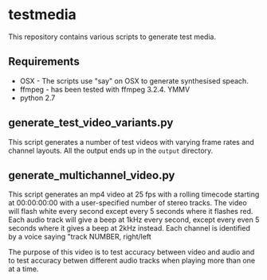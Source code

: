 # testmedia

This repository contains various scripts to generate test media.

## Requirements

* OSX - The scripts use "say" on OSX to generate synthesised speach.
* ffmpeg - has been tested with ffmpeg 3.2.4. YMMV
* python 2.7

## generate_test_video_variants.py

This script generates a number of test videos with varying frame rates
and channel layouts. All the output ends up in the `output` directory.

## generate_multichannel_video.py

This script generates an mp4 video at 25 fps with a rolling timecode
starting at 00:00:00:00 with a user-specified number of stereo
tracks. The video will flash white every second except every 5 seconds
where it flashes red. Each audio track will give a beep at 1kHz every
second, except every even 5 seconds where it gives a beep at 2kHz
instead. Each channel is identified by a voice saying "track NUMBER,
right/left

The purpose of this video is to test accuracy between video and audio
and to test accuracy betwen different audio tracks when playing more
than one at a time.